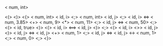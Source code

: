< num, int>
<main>
<(>
<)>
<{>
< num, int>
< id, i>
<;>
< num, int>
< id, j>
<;>
< id, i>
<=>
< num, 3.85>
<+>
< num, 9>
<*>
< num, 11>
<;>
< id, j>
<=>
< num, 50>
<;>
<while>
<(>
< id, true>
<)>
<if>
<(>
< id, i>
<==>
< id, j>
<)>
<break>
<;>
<else>
<if>
<(>
< id, i>
<>>
< id, j>
<)>
< id, j>
<=>
< id, j>
<+>
< num, 1>
<;>
<else>
< id, j>
<=>
< id, j>
<->
< num, 1>
<;>
<return>
< num, 0>
<;>
<}>
